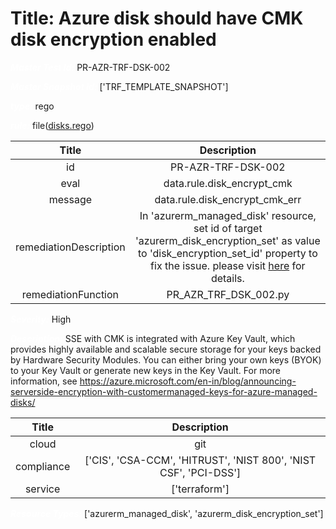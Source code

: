 



# Title: Azure disk should have CMK disk encryption enabled


***<font color="white">Master Test Id:</font>*** PR-AZR-TRF-DSK-002

***<font color="white">Master Snapshot Id:</font>*** ['TRF_TEMPLATE_SNAPSHOT']

***<font color="white">type:</font>*** rego

***<font color="white">rule:</font>*** file([disks.rego])  
  
  
  
  

|Title|Description|
| :---: | :---: |
|id|PR-AZR-TRF-DSK-002|
|eval|data.rule.disk_encrypt_cmk|
|message|data.rule.disk_encrypt_cmk_err|
|remediationDescription|In 'azurerm_managed_disk' resource, set id of target 'azurerm_disk_encryption_set' as value to 'disk_encryption_set_id' property to fix the issue. please visit <a href='https://registry.terraform.io/providers/hashicorp/azurerm/latest/docs/resources/managed_disk#enabled' target='_blank'>here</a> for details.|
|remediationFunction|PR_AZR_TRF_DSK_002.py|


***<font color="white">Severity:</font>*** High

***<font color="white">Description:</font>*** SSE with CMK is integrated with Azure Key Vault, which provides highly available and scalable secure storage for your keys backed by Hardware Security Modules. You can either bring your own keys (BYOK) to your Key Vault or generate new keys in the Key Vault. For more information, see https://azure.microsoft.com/en-in/blog/announcing-serverside-encryption-with-customermanaged-keys-for-azure-managed-disks/  
  
  

|Title|Description|
| :---: | :---: |
|cloud|git|
|compliance|['CIS', 'CSA-CCM', 'HITRUST', 'NIST 800', 'NIST CSF', 'PCI-DSS']|
|service|['terraform']|


***<font color="white">Resource Types:</font>*** ['azurerm_managed_disk', 'azurerm_disk_encryption_set']


[disks.rego]: https://github.com/prancer-io/prancer-compliance-test/tree/master/azure/terraform/disks.rego
